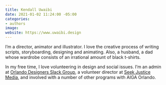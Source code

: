 ```yaml
---
title: Kendall Uwaibi
date: 2021-01-02 11:24:00 -05:00
categories:
- authors
image: 
website: https://www.uwaibi.design
---
```


I’m a director, animator and illustrator. I love the creative process of writing scripts, storyboarding, designing and animating. Also, a husband, a dad whose wardrobe consists of an irrational amount of black t-shirts.

In my free time, I love volunteering in design and social issues. I’m an admin at [Orlando Designers Slack Group](https://orlandodesigners.info/), a volunteer director at [Seek Justice Media](https://www.seekjustice.media/), and involved with a number of other programs with AIGA Orlando.